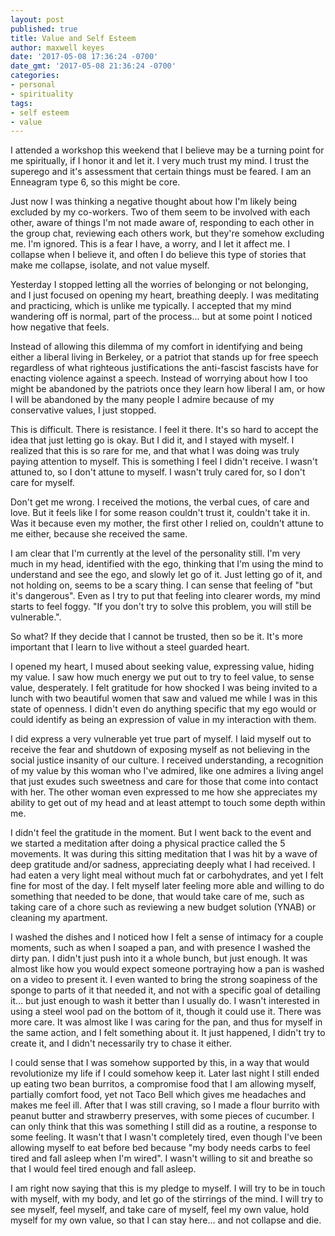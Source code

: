 ```yaml
---
layout: post
published: true
title: Value and Self Esteem
author: maxwell keyes
date: '2017-05-08 17:36:24 -0700'
date_gmt: '2017-05-08 21:36:24 -0700'
categories:
- personal
- spirituality
tags:
- self esteem
- value
---
```


I attended a workshop this weekend that I believe may be a turning point for me spiritually, if I honor it and let it.
I very much trust my mind. I trust the superego and it's assessment that certain things must be feared. I am an
Enneagram type 6, so this might be core.

Just now I was thinking a negative thought about how I'm likely being excluded by my co-workers. Two of them seem to
be involved with each other, aware of things I'm not made aware of, responding to each other in the group chat,
reviewing each others work, but they're somehow excluding me. I'm ignored. This is a fear I have, a worry, and I let
it affect me. I collapse when I believe it, and often I do believe this type of stories that make me collapse,
isolate, and not value myself.

Yesterday I stopped letting all the worries of belonging or not belonging, and I just focused on opening my heart,
breathing deeply. I was meditating and practicing, which is unlike me typically. I accepted that my mind wandering off
is normal, part of the process... but at some point I noticed how negative that feels.

Instead of allowing this dilemma of my comfort in identifying and being either a liberal living in Berkeley, or a
patriot that stands up for free speech regardless of what righteous justifications the anti-fascist fascists have for
enacting violence against a speech. Instead of worrying about how I too might be abandoned by the patriots once they
learn how liberal I am, or how I will be abandoned by the many people I admire because of my conservative values, I
just stopped.

This is difficult. There is resistance. I feel it there. It's so hard to accept the idea that just letting go is okay.
But I did it, and I stayed with myself. I realized that this is so rare for me, and that what I was doing was truly
paying attention to myself. This is something I feel I didn't receive. I wasn't attuned to, so I don't attune to
myself. I wasn't truly cared for, so I don't care for myself.

Don't get me wrong. I received the motions, the verbal cues, of care and love. But it feels like I for some reason
couldn't trust it, couldn't take it in. Was it because even my mother, the first other I relied on, couldn't attune to
me either, because she received the same.

I am clear that I'm currently at the level of the personality still. I'm very much in my head, identified with the
ego, thinking that I'm using the mind to understand and see the ego, and slowly let go of it. Just letting go of it,
and not holding on, seems to be a scary thing. I can sense that feeling of "but it's dangerous". Even as I try to put
that feeling into clearer words, my mind starts to feel foggy. "If you don't try to solve this problem, you will still
be vulnerable.".

So what? If they decide that I cannot be trusted, then so be it. It's more important that I learn to live without a
steel guarded heart.

I opened my heart, I mused about seeking value, expressing value, hiding my value. I saw how much energy we put out to
try to feel value, to sense value, desperately. I felt gratitude for how shocked I was being invited to a lunch with
two beautiful women that saw and valued me while I was in this state of openness. I didn't even do anything specific
that my ego would or could identify as being an expression of value in my interaction with them.

I did express a very vulnerable yet true part of myself. I laid myself out to receive the fear and shutdown of
exposing myself as not believing in the social justice insanity of our culture. I received understanding, a
recognition of my value by this woman who I've admired, like one admires a living angel that just exudes such
sweetness and care for those that come into contact with her. The other woman even expressed to me how she appreciates
my ability to get out of my head and at least attempt to touch some depth within me.

I didn't feel the gratitude in the moment. But I went back to the event and we started a meditation after doing a
physical practice called the 5 movements. It was during this sitting meditation that I was hit by a wave of deep
gratitude and/or sadness, appreciating deeply what I had received. I had eaten a very light meal without much fat or
carbohydrates, and yet I felt fine for most of the day. I felt myself later feeling more able and willing to do
something that needed to be done, that would take care of me, such as taking care of a chore such as reviewing a new
budget solution (YNAB) or cleaning my apartment.

I washed the dishes and I noticed how I felt a sense of intimacy for a couple moments, such as when I soaped a pan,
and with presence I washed the dirty pan. I didn't just push into it a whole bunch, but just enough. It was almost
like how you would expect someone portraying how a pan is washed on a video to present it. I even wanted to bring the
strong soapiness of the sponge to parts of it that needed it, and not with a specific goal of detailing it... but just
enough to wash it better than I usually do. I wasn't interested in using a steel wool pad on the bottom of it, though
it could use it. There was more care. It was almost like I was caring for the pan, and thus for myself in the same
action, and I felt something about it. It just happened, I didn't try to create it, and I didn't necessarily try to
chase it either.

I could sense that I was somehow supported by this, in a way that would revolutionize my life if I could somehow keep
it. Later last night I still ended up eating two bean burritos, a compromise food that I am allowing myself, partially
comfort food, yet not Taco Bell which gives me headaches and makes me feel ill. After that I was still craving, so I
made a flour burrito with peanut butter and strawberry preserves, with some pieces of cucumber. I can only think that
this was something I still did as a routine, a response to some feeling. It wasn't that I wasn't completely tired,
even though I've been allowing myself to eat before bed because "my body needs carbs to feel tired and fall asleep
when I'm wired". I wasn't willing to sit and breathe so that I would feel tired enough and fall asleep.

I am right now saying that this is my pledge to myself. I will try to be in touch with myself, with my body, and let
go of the stirrings of the mind. I will try to see myself, feel myself, and take care of myself, feel my own value,
hold myself for my own value, so that I can stay here... and not collapse and die.
